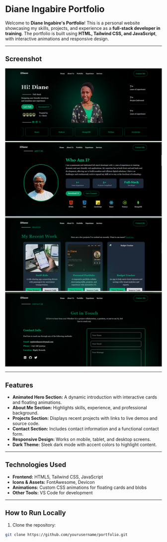 # Diane Ingabire Portfolio

Welcome to **Diane Ingabire's Portfolio**! This is a personal website showcasing my skills, projects, and experience as a **full-stack developer in training**. The portfolio is built using **HTML, Tailwind CSS, and JavaScript**, with interactive animations and responsive design.

---

##  Screenshot

![Home Page Screenshot](./assets/image.png) 
![About Page Screenshot](./assets/about.png)
![Project Page Screenshot](./assets/project.png)
![Contact Page Screenshot](./assets/contact.png)




---

##  Features

- **Animated Hero Section:** A dynamic introduction with interactive cards and floating animations.
- **About Me Section:** Highlights skills, experience, and professional background.
- **Projects Section:** Displays recent projects with links to live demos and source code.
- **Contact Section:** Includes contact information and a functional contact form.
- **Responsive Design:** Works on mobile, tablet, and desktop screens.
- **Dark Theme:** Sleek dark mode with accent colors to highlight content.

---

##  Technologies Used

- **Frontend:** HTML5, Tailwind CSS, JavaScript
- **Icons & Assets:** FontAwesome, Devicon
- **Animations:** Custom CSS animations for floating cards and blobs
- **Other Tools:** VS Code for development

---

##  How to Run Locally

1. Clone the repository:

```bash
git clone https://github.com/yourusername/portfolio.git


